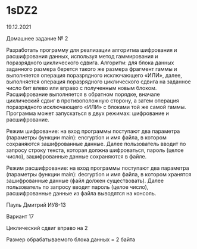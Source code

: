 # 1sDZ2
19.12.2021

 Домашнее задание № 2
 
 Разработать программу для реализации алгоритма
шифрования и расшифрования данных, используя метод
гаммирования и поразрядного циклического сдвига. Алгоритм: для
блока данных заданного размера берется такого же размера
фрагмент гаммы и выполняется операция поразрядного
исключающего «ИЛИ», далее, выполняется операция поразрядного
циклического сдвига на заданное число бит влево или вправо с
полученным новым блоком. Расшифрование выполняется в
обратном порядке, вначале циклический сдвиг в противоположную
сторону, а затем операция поразрядного исключающего «ИЛИ» с
блоками той же самой гаммы.
Программа может запускаться в двух режимах: шифрование и
расшифрование.

Режим шифрование: на вход программы поступают два
параметра (параметры функции main): encryption и имя файла, в
котором сохраняются зашифрованные данные. Далее пользователь
вводит по запросу строку текста, которая должна шифроваться,
пароль (целое число), зашифрованные данные сохраняются в файле.

Режим расшифрование: на вход программы поступают два
параметра (параметры функции main): decryption и имя файла, в
котором хранятся зашифрованные данные (файл должен
существовать). Далее пользователь по запросу вводит пароль (целое
число), расшифрованные данные из файла выводятся на консоль.

Пауль Дмитрий ИУ8-13

Вариант 17

Циклический сдвиг вправо на 2

Размер обрабатываемого блока данных = 2 байта
